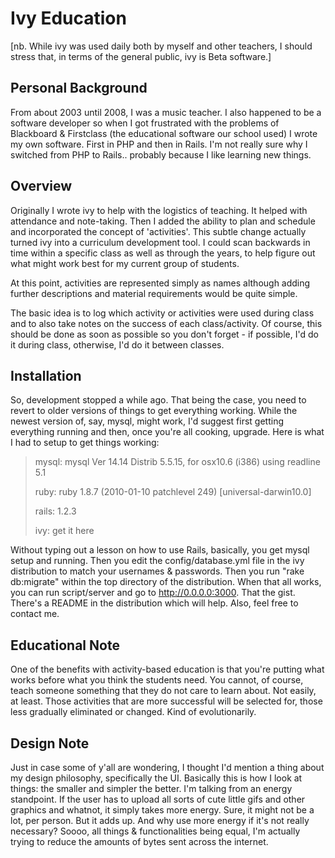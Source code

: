 Ivy Education
=============

[nb. While ivy was used daily both by myself and other teachers, I
should stress that, in terms of the general public, ivy is Beta
software.]

Personal Background
-------------------

From about 2003 until 2008, I was a music teacher. I also happened to
be a software developer so when I got frustrated with the problems of
Blackboard & Firstclass (the educational software our school used) I
wrote my own software. First in PHP and then in Rails. I'm not really
sure why I switched from PHP to Rails.. probably because I like
learning new things.

Overview
--------

Originally I wrote ivy to help with the logistics of teaching. It
helped with attendance and note-taking. Then I added the ability to
plan and schedule and incorporated the concept of 'activities'. This
subtle change actually turned ivy into a curriculum development
tool. I could scan backwards in time within a specific class as well
as through the years, to help figure out what might work best for my
current group of students.

At this point, activities are represented simply as names although
adding further descriptions and material requirements would be quite
simple.

The basic idea is to log which activity or activities were used during
class and to also take notes on the success of each class/activity. Of
course, this should be done as soon as possible so you don't forget -
if possible, I'd do it during class, otherwise, I'd do it between
classes.

Installation
------------

So, development stopped a while ago. That being the case, you need to
revert to older versions of things to get everything working. While
the newest version of, say, mysql, might work, I'd suggest first
getting everything running and then, once you're all cooking,
upgrade. Here is what I had to setup to get things working:

> mysql: mysql Ver 14.14 Distrib 5.5.15, for osx10.6 (i386) using readline 5.1
>
> ruby: ruby 1.8.7 (2010-01-10 patchlevel 249) [universal-darwin10.0]
>
> rails: 1.2.3
>
> ivy: get it here

Without typing out a lesson on how to use Rails, basically, you get
mysql setup and running. Then you edit the config/database.yml file in
the ivy distribution to match your usernames & passwords. Then you run
"rake db:migrate" within the top directory of the distribution. When
that all works, you can run script/server and go to
http://0.0.0.0:3000. That the gist. There's a README in the
distribution which will help. Also, feel free to contact me.

Educational Note
----------------

One of the benefits with activity-based education is that you're
putting what works before what you think the students need. You
cannot, of course, teach someone something that they do not care to
learn about. Not easily, at least. Those activities that are more
successful will be selected for, those less gradually eliminated or
changed. Kind of evolutionarily.

Design Note
-----------

Just in case some of y'all are wondering, I thought I'd mention a
thing about my design philosophy, specifically the UI. Basically this
is how I look at things: the smaller and simpler the better. I'm
talking from an energy standpoint. If the user has to upload all sorts
of cute little gifs and other graphics and whatnot, it simply takes
more energy. Sure, it might not be a lot, per person. But it adds
up. And why use more energy if it's not really necessary? Soooo, all
things & functionalities being equal, I'm actually trying to reduce
the amounts of bytes sent across the internet.
